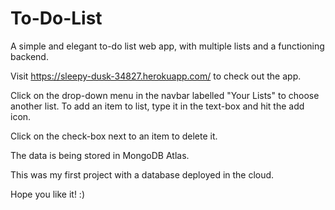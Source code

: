 # To-Do-List
A simple and elegant to-do list web app, with multiple lists and a functioning backend.

Visit https://sleepy-dusk-34827.herokuapp.com/ to check out the app.

Click on the drop-down menu in the navbar labelled "Your Lists" to choose another list.
To add an item to list, type it in the text-box and hit the add icon.

Click on the check-box next to an item to delete it.

The data is being stored in MongoDB Atlas.

This was my first project with a database deployed in the cloud.

Hope you like it! :)
